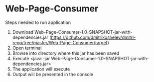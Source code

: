 # Web-Page-Consumer

Steps needed to run application <br/>
1. Download Web-Page-Consumer-1.0-SNAPSHOT-jar-with-dependencies.jar (https://github.com/dmitrikoshelev/dmitri-repo/tree/master/Web-Page-Consumer/target)<br/>
2. Open terminal<br/>
3. Browse into directory where this jar has been saved<br/>
4. Execute <java -jar Web-Page-Consumer-1.0-SNAPSHOT-jar-with-dependencies.jar><br/>
5. The application will execute<br/>
6. Output will be presented in the console<br/>
